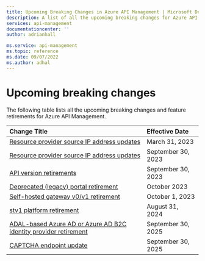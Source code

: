 ```yaml
---
title: Upcoming Breaking Changes in Azure API Management | Microsoft Docs
description: A list of all the upcoming breaking changes for Azure API Management
services: api-management
documentationcenter: ''
author: adrianhall

ms.service: api-management
ms.topic: reference
ms.date: 09/07/2022
ms.author: adhal
---
```


# Upcoming breaking changes

The following table lists all the upcoming breaking changes and feature retirements for Azure API Management.

| Change Title | Effective Date |
|:-------------|:---------------|
| [Resource provider source IP address updates][bc1] | March 31, 2023 |
| [Resource provider source IP address updates][rp2023] | September 30, 2023 |
| [API version retirements][api2023] | September 30, 2023 |
| [Deprecated (legacy) portal retirement][devportal2023] | October 2023 |
| [Self-hosted gateway v0/v1 retirement][shgwv0v1] | October 1, 2023 |
| [stv1 platform retirement][stv12024] | August 31, 2024 |
| [ADAL-based Azure AD or Azure AD B2C identity provider retirement][msal2025] | September 30, 2025 |
| [CAPTCHA endpoint update][captcha2025] | September 30, 2025 |

<!-- Links -->
[bc1]: ./rp-source-ip-address-change-mar-2023.md
[rp2023]: ./rp-source-ip-address-change-sep-2023.md 
[api2023]: ./api-version-retirement-sep-2023.md
[devportal2023]: ../api-management-customize-styles.md
[shgwv0v1]: ./self-hosted-gateway-v0-v1-retirement-oct-2023.md
[stv12024]: ./stv1-platform-retirement-august-2024.md
[msal2025]: ./identity-provider-adal-retirement-sep-2025.md
[captcha2025]: ./captcha-endpoint-change-sep-2025.md
